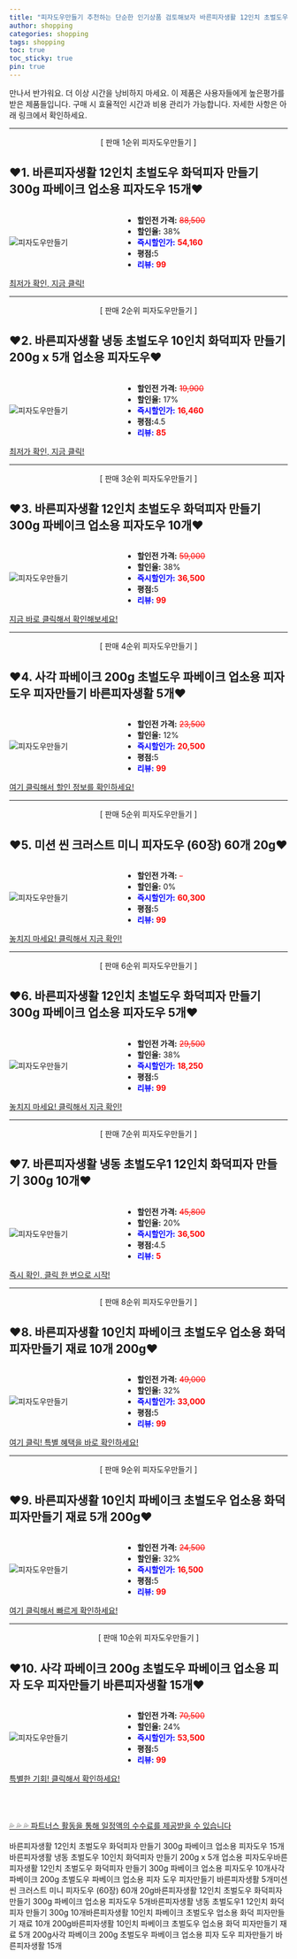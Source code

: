 ```yaml
---
title: "피자도우만들기 추천하는 단순한 인기상품 검토해보자 바른피자생활 12인치 초벌도우 화덕피자 만들기"
author: shopping
categories: shopping
tags: shopping
toc: true
toc_sticky: true
pin: true
---
```

만나서 반가워요. 더 이상 시간을 낭비하지 마세요. 이 제품은 사용자들에게 높은평가를 받은 제품들입니다. 구매 시 효율적인 시간과 비용 관리가 가능합니다. 자세한 사항은 아래 링크에서 확인하세요.

---
<p class="toplist" style="margin: 0 auto; display: block; width: fit-content;">[ 판매 1순위 피자도우만들기 ]</p>

<h2><strong>❤️1. 바른피자생활 12인치 초벌도우 화덕피자 만들기 300g 파베이크 업소용 피자도우 15개❤️</strong></h2>

<div style="display: flex; align-items: center;">
    <div style="flex: 0.4;">
        <img src="https://thumbnail6.coupangcdn.com/thumbnails/remote/230x230ex/image/vendor_inventory/2be4/9b1d79c8b8d3ccc1c645135ecd87b0f9e09c609466f1faa59a5a84009d8d.jpg" alt="피자도우만들기" style="max-width: 100%;">
    </div>
    <div style="flex: 0.6; margin-left: 10px;">
        <ul>
            <li><strong>할인전 가격:</strong> <del style="color: red;">88,500</del></li>
            <li><strong>할인율:</strong> 38%</li>
            <li><span style='color:blue'><strong>즉시할인가:</strong></span> <span style='color:red'><strong>54,160</strong></span></li>
            <li><strong>평점:</strong>5</li>
            <li><span style='color:blue'><strong>리뷰:</strong></span> <span style='color:red'><strong>99</strong></span></li>
        </ul>
    </div>
</div>
<div class="center">
    <a href="https://selin100587.github.io?lptag=AF9450613&subid=githubio&pageKey=8128437048&traceid=V0-153&itemId=23621448981&vendorItemId=90647062950" class="myButton">
        최저가 확인, 지금 클릭!
    </a>
</div>


---
<p class="toplist" style="margin: 0 auto; display: block; width: fit-content;">[ 판매 2순위 피자도우만들기 ]</p>

<h2><strong>❤️2. 바른피자생활 냉동 초벌도우 10인치 화덕피자 만들기 200g x 5개 업소용 피자도우❤️</strong></h2>

<div style="display: flex; align-items: center;">
    <div style="flex: 0.4;">
        <img src="https://thumbnail9.coupangcdn.com/thumbnails/remote/230x230ex/image/vendor_inventory/859e/edc49ecdf9492b45cbddd37c40c011466b882a34f0f84b8e3e44540892f2.jpg" alt="피자도우만들기" style="max-width: 100%;">
    </div>
    <div style="flex: 0.6; margin-left: 10px;">
        <ul>
            <li><strong>할인전 가격:</strong> <del style="color: red;">19,900</del></li>
            <li><strong>할인율:</strong> 17%</li>
            <li><span style='color:blue'><strong>즉시할인가:</strong></span> <span style='color:red'><strong>16,460</strong></span></li>
            <li><strong>평점:</strong>4.5</li>
            <li><span style='color:blue'><strong>리뷰:</strong></span> <span style='color:red'><strong>85</strong></span></li>
        </ul>
    </div>
</div>
<div class="center">
    <a href="https://selin100587.github.io?lptag=AF9450613&subid=githubio&pageKey=6443293608&traceid=V0-153&itemId=13955373212&vendorItemId=81204474865" class="myButton">
        최저가 확인, 지금 클릭!
    </a>
</div>


---
<p class="toplist" style="margin: 0 auto; display: block; width: fit-content;">[ 판매 3순위 피자도우만들기 ]</p>

<h2><strong>❤️3. 바른피자생활 12인치 초벌도우 화덕피자 만들기 300g 파베이크 업소용 피자도우 10개❤️</strong></h2>

<div style="display: flex; align-items: center;">
    <div style="flex: 0.4;">
        <img src="https://thumbnail6.coupangcdn.com/thumbnails/remote/230x230ex/image/vendor_inventory/2be4/9b1d79c8b8d3ccc1c645135ecd87b0f9e09c609466f1faa59a5a84009d8d.jpg" alt="피자도우만들기" style="max-width: 100%;">
    </div>
    <div style="flex: 0.6; margin-left: 10px;">
        <ul>
            <li><strong>할인전 가격:</strong> <del style="color: red;">59,000</del></li>
            <li><strong>할인율:</strong> 38%</li>
            <li><span style='color:blue'><strong>즉시할인가:</strong></span> <span style='color:red'><strong>36,500</strong></span></li>
            <li><strong>평점:</strong>5</li>
            <li><span style='color:blue'><strong>리뷰:</strong></span> <span style='color:red'><strong>99</strong></span></li>
        </ul>
    </div>
</div>
<div class="center">
    <a href="https://selin100587.github.io?lptag=AF9450613&subid=githubio&pageKey=8128437048&traceid=V0-153&itemId=23621448979&vendorItemId=90647062918" class="myButton">
        지금 바로 클릭해서 확인해보세요!
    </a>
</div>


---
<p class="toplist" style="margin: 0 auto; display: block; width: fit-content;">[ 판매 4순위 피자도우만들기 ]</p>

<h2><strong>❤️4. 사각 파베이크 200g 초벌도우 파베이크 업소용 피자 도우 피자만들기 바른피자생활 5개❤️</strong></h2>

<div style="display: flex; align-items: center;">
    <div style="flex: 0.4;">
        <img src="https://thumbnail10.coupangcdn.com/thumbnails/remote/230x230ex/image/vendor_inventory/437e/b0e7fd3b2615fdc6e6d849b81a5ac397cf50b55a5a505f29c655bc07b611.jpg" alt="피자도우만들기" style="max-width: 100%;">
    </div>
    <div style="flex: 0.6; margin-left: 10px;">
        <ul>
            <li><strong>할인전 가격:</strong> <del style="color: red;">23,500</del></li>
            <li><strong>할인율:</strong> 12%</li>
            <li><span style='color:blue'><strong>즉시할인가:</strong></span> <span style='color:red'><strong>20,500</strong></span></li>
            <li><strong>평점:</strong>5</li>
            <li><span style='color:blue'><strong>리뷰:</strong></span> <span style='color:red'><strong>99</strong></span></li>
        </ul>
    </div>
</div>
<div class="center">
    <a href="https://selin100587.github.io?lptag=AF9450613&subid=githubio&pageKey=8209504962&traceid=V0-153&itemId=23540803043&vendorItemId=90567029842" class="myButton">
        여기 클릭해서 할인 정보를 확인하세요!
    </a>
</div>


---
<p class="toplist" style="margin: 0 auto; display: block; width: fit-content;">[ 판매 5순위 피자도우만들기 ]</p>

<h2><strong>❤️5. 미션 씬 크러스트 미니 피자도우 (60장) 60개 20g❤️</strong></h2>

<div style="display: flex; align-items: center;">
    <div style="flex: 0.4;">
        <img src="https://thumbnail8.coupangcdn.com/thumbnails/remote/230x230ex/image/vendor_inventory/e216/2d58c9ba6de8ddde2e6cdc6eccbdd3a725f4929ca30bb38871d3598b23d0.jpg" alt="피자도우만들기" style="max-width: 100%;">
    </div>
    <div style="flex: 0.6; margin-left: 10px;">
        <ul>
            <li><strong>할인전 가격:</strong> <del style="color: red;">-</del></li>
            <li><strong>할인율:</strong> 0%</li>
            <li><span style='color:blue'><strong>즉시할인가:</strong></span> <span style='color:red'><strong>60,300</strong></span></li>
            <li><strong>평점:</strong>5</li>
            <li><span style='color:blue'><strong>리뷰:</strong></span> <span style='color:red'><strong>99</strong></span></li>
        </ul>
    </div>
</div>
<div class="center">
    <a href="https://selin100587.github.io?lptag=AF9450613&subid=githubio&pageKey=8011497462&traceid=V0-153&itemId=22352176814&vendorItemId=89397274782" class="myButton">
        놓치지 마세요! 클릭해서 지금 확인!
    </a>
</div>


---
<p class="toplist" style="margin: 0 auto; display: block; width: fit-content;">[ 판매 6순위 피자도우만들기 ]</p>

<h2><strong>❤️6. 바른피자생활 12인치 초벌도우 화덕피자 만들기 300g 파베이크 업소용 피자도우 5개❤️</strong></h2>

<div style="display: flex; align-items: center;">
    <div style="flex: 0.4;">
        <img src="https://thumbnail6.coupangcdn.com/thumbnails/remote/230x230ex/image/vendor_inventory/2be4/9b1d79c8b8d3ccc1c645135ecd87b0f9e09c609466f1faa59a5a84009d8d.jpg" alt="피자도우만들기" style="max-width: 100%;">
    </div>
    <div style="flex: 0.6; margin-left: 10px;">
        <ul>
            <li><strong>할인전 가격:</strong> <del style="color: red;">29,500</del></li>
            <li><strong>할인율:</strong> 38%</li>
            <li><span style='color:blue'><strong>즉시할인가:</strong></span> <span style='color:red'><strong>18,250</strong></span></li>
            <li><strong>평점:</strong>5</li>
            <li><span style='color:blue'><strong>리뷰:</strong></span> <span style='color:red'><strong>99</strong></span></li>
        </ul>
    </div>
</div>
<div class="center">
    <a href="https://selin100587.github.io?lptag=AF9450613&subid=githubio&pageKey=8128437048&traceid=V0-153&itemId=23621448980&vendorItemId=90647062935" class="myButton">
        놓치지 마세요! 클릭해서 지금 확인!
    </a>
</div>


---
<p class="toplist" style="margin: 0 auto; display: block; width: fit-content;">[ 판매 7순위 피자도우만들기 ]</p>

<h2><strong>❤️7. 바른피자생활 냉동 초벌도우1 12인치 화덕피자 만들기 300g 10개❤️</strong></h2>

<div style="display: flex; align-items: center;">
    <div style="flex: 0.4;">
        <img src="https://thumbnail6.coupangcdn.com/thumbnails/remote/230x230ex/image/vendor_inventory/2be4/9b1d79c8b8d3ccc1c645135ecd87b0f9e09c609466f1faa59a5a84009d8d.jpg" alt="피자도우만들기" style="max-width: 100%;">
    </div>
    <div style="flex: 0.6; margin-left: 10px;">
        <ul>
            <li><strong>할인전 가격:</strong> <del style="color: red;">45,800</del></li>
            <li><strong>할인율:</strong> 20%</li>
            <li><span style='color:blue'><strong>즉시할인가:</strong></span> <span style='color:red'><strong>36,500</strong></span></li>
            <li><strong>평점:</strong>4.5</li>
            <li><span style='color:blue'><strong>리뷰:</strong></span> <span style='color:red'><strong>5</strong></span></li>
        </ul>
    </div>
</div>
<div class="center">
    <a href="https://selin100587.github.io?lptag=AF9450613&subid=githubio&pageKey=7517879139&traceid=V0-153&itemId=23621266916&vendorItemId=90646882499" class="myButton">
        즉시 확인, 클릭 한 번으로 시작!
    </a>
</div>


---
<p class="toplist" style="margin: 0 auto; display: block; width: fit-content;">[ 판매 8순위 피자도우만들기 ]</p>

<h2><strong>❤️8. 바른피자생활 10인치 파베이크 초벌도우 업소용 화덕 피자만들기 재료 10개 200g❤️</strong></h2>

<div style="display: flex; align-items: center;">
    <div style="flex: 0.4;">
        <img src="https://thumbnail7.coupangcdn.com/thumbnails/remote/230x230ex/image/vendor_inventory/7c15/25a80c8e187a53c18c9ac1977c161099df37e0f87922c9849cb094f59538.jpg" alt="피자도우만들기" style="max-width: 100%;">
    </div>
    <div style="flex: 0.6; margin-left: 10px;">
        <ul>
            <li><strong>할인전 가격:</strong> <del style="color: red;">49,000</del></li>
            <li><strong>할인율:</strong> 32%</li>
            <li><span style='color:blue'><strong>즉시할인가:</strong></span> <span style='color:red'><strong>33,000</strong></span></li>
            <li><strong>평점:</strong>5</li>
            <li><span style='color:blue'><strong>리뷰:</strong></span> <span style='color:red'><strong>99</strong></span></li>
        </ul>
    </div>
</div>
<div class="center">
    <a href="https://selin100587.github.io?lptag=AF9450613&subid=githubio&pageKey=8128536022&traceid=V0-153&itemId=23621470829&vendorItemId=90647084621" class="myButton">
        여기 클릭! 특별 혜택을 바로 확인하세요!
    </a>
</div>


---
<p class="toplist" style="margin: 0 auto; display: block; width: fit-content;">[ 판매 9순위 피자도우만들기 ]</p>

<h2><strong>❤️9. 바른피자생활 10인치 파베이크 초벌도우 업소용 화덕 피자만들기 재료 5개 200g❤️</strong></h2>

<div style="display: flex; align-items: center;">
    <div style="flex: 0.4;">
        <img src="https://thumbnail7.coupangcdn.com/thumbnails/remote/230x230ex/image/vendor_inventory/7c15/25a80c8e187a53c18c9ac1977c161099df37e0f87922c9849cb094f59538.jpg" alt="피자도우만들기" style="max-width: 100%;">
    </div>
    <div style="flex: 0.6; margin-left: 10px;">
        <ul>
            <li><strong>할인전 가격:</strong> <del style="color: red;">24,500</del></li>
            <li><strong>할인율:</strong> 32%</li>
            <li><span style='color:blue'><strong>즉시할인가:</strong></span> <span style='color:red'><strong>16,500</strong></span></li>
            <li><strong>평점:</strong>5</li>
            <li><span style='color:blue'><strong>리뷰:</strong></span> <span style='color:red'><strong>99</strong></span></li>
        </ul>
    </div>
</div>
<div class="center">
    <a href="https://selin100587.github.io?lptag=AF9450613&subid=githubio&pageKey=8128536022&traceid=V0-153&itemId=23621470831&vendorItemId=90647084632" class="myButton">
        여기 클릭해서 빠르게 확인하세요!
    </a>
</div>


---
<p class="toplist" style="margin: 0 auto; display: block; width: fit-content;">[ 판매 10순위 피자도우만들기 ]</p>

<h2><strong>❤️10. 사각 파베이크 200g 초벌도우 파베이크 업소용 피자 도우 피자만들기 바른피자생활 15개❤️</strong></h2>

<div style="display: flex; align-items: center;">
    <div style="flex: 0.4;">
        <img src="https://thumbnail10.coupangcdn.com/thumbnails/remote/230x230ex/image/vendor_inventory/437e/b0e7fd3b2615fdc6e6d849b81a5ac397cf50b55a5a505f29c655bc07b611.jpg" alt="피자도우만들기" style="max-width: 100%;">
    </div>
    <div style="flex: 0.6; margin-left: 10px;">
        <ul>
            <li><strong>할인전 가격:</strong> <del style="color: red;">70,500</del></li>
            <li><strong>할인율:</strong> 24%</li>
            <li><span style='color:blue'><strong>즉시할인가:</strong></span> <span style='color:red'><strong>53,500</strong></span></li>
            <li><strong>평점:</strong>5</li>
            <li><span style='color:blue'><strong>리뷰:</strong></span> <span style='color:red'><strong>99</strong></span></li>
        </ul>
    </div>
</div>
<div class="center">
    <a href="https://selin100587.github.io?lptag=AF9450613&subid=githubio&pageKey=8209504962&traceid=V0-153&itemId=23621416259&vendorItemId=90647031696" class="myButton">
        특별한 기회! 클릭해서 확인하세요!
    </a>
</div>

<br><br><br>[💦 💦 💦 파트너스 활동을 통해 일정액의 수수료를 제공받을 수 있습니다](https://link.coupang.com/a/bcpT2c)<br><br>바른피자생활 12인치 초벌도우 화덕피자 만들기 300g 파베이크 업소용 피자도우 15개바른피자생활 냉동 초벌도우 10인치 화덕피자 만들기 200g x 5개 업소용 피자도우바른피자생활 12인치 초벌도우 화덕피자 만들기 300g 파베이크 업소용 피자도우 10개사각 파베이크 200g 초벌도우 파베이크 업소용 피자 도우 피자만들기 바른피자생활 5개미션 씬 크러스트 미니 피자도우 (60장) 60개 20g바른피자생활 12인치 초벌도우 화덕피자 만들기 300g 파베이크 업소용 피자도우 5개바른피자생활 냉동 초벌도우1 12인치 화덕피자 만들기 300g 10개바른피자생활 10인치 파베이크 초벌도우 업소용 화덕 피자만들기 재료 10개 200g바른피자생활 10인치 파베이크 초벌도우 업소용 화덕 피자만들기 재료 5개 200g사각 파베이크 200g 초벌도우 파베이크 업소용 피자 도우 피자만들기 바른피자생활 15개